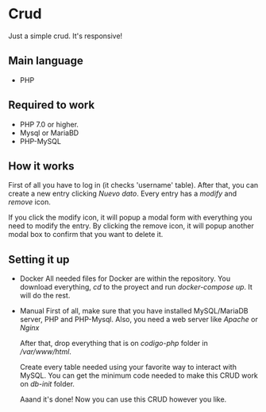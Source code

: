 # Crud
Just a simple crud. It's responsive!

## Main language
 * PHP

## Required to work
 * PHP 7.0 or higher.
 * Mysql or MariaBD
 * PHP-MySQL
 
## How it works

 First of all you have to log in (it checks 'username' table). After that, you can create a new entry clicking _Nuevo dato_. 
 Every entry has a _modify_ and _remove_ icon.
 
 If you click the modify icon, it will popup a modal form with everything you need to modify the entry.
 By clicking the remove icon, it will popup another modal box to confirm that you want to delete it.
 
## Setting it up
  * Docker
    All needed files for Docker are within the repository. You download everything, _cd_ to the proyect and run _docker-compose up_. It will do the rest.
  
  * Manual
    First of all, make sure that you have installed MySQL/MariaDB server, PHP and PHP-Mysql. Also, you need a web server like _Apache_ or _Nginx_
  
    After that, drop everything that is on _codigo-php_ folder in _/var/www/html_.
  
    Create every table needed using your favorite way to interact with MySQL. You can get the minimum code needed to make this CRUD work on _db-init_ folder.
    
    Aaand it's done! Now you can use this CRUD however you like.
    
